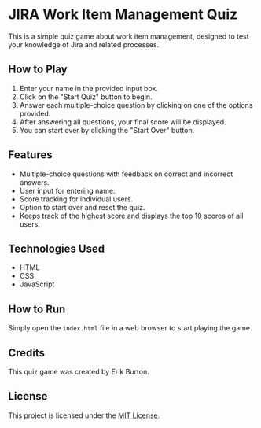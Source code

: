 # JIRA Work Item Management Quiz

This is a simple quiz game about work item management, designed to test your knowledge of Jira and related processes.

## How to Play

1. Enter your name in the provided input box.
2. Click on the "Start Quiz" button to begin.
3. Answer each multiple-choice question by clicking on one of the options provided.
4. After answering all questions, your final score will be displayed.
5. You can start over by clicking the "Start Over" button.

## Features

- Multiple-choice questions with feedback on correct and incorrect answers.
- User input for entering name.
- Score tracking for individual users.
- Option to start over and reset the quiz.
- Keeps track of the highest score and displays the top 10 scores of all users.

## Technologies Used

- HTML
- CSS
- JavaScript

## How to Run

Simply open the `index.html` file in a web browser to start playing the game.

## Credits

This quiz game was created by Erik Burton.

## License

This project is licensed under the [MIT License](LICENSE).

